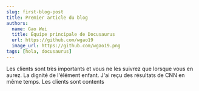 ```yaml
---
slug: first-blog-post
title: Premier article du blog
authors:
  name: Gao Wei
  title: Équipe principale de Docusaurus
  url: https://github.com/wgao19
  image_url: https://github.com/wgao19.png
tags: [hola, docusaurus]
---
```


Les clients sont très importants et vous ne les suivrez que lorsque vous en aurez. La dignité de l'élément enfant. J'ai reçu des résultats de CNN en même temps. Les clients sont contents
